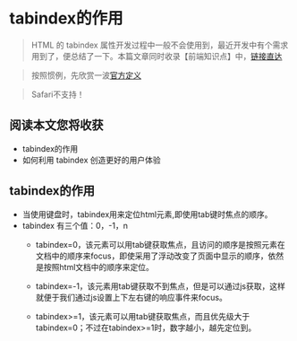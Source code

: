 # tabindex的作用
> HTML 的 tabindex 属性开发过程中一般不会使用到，最近开发中有个需求用到了，便总结了一下。本篇文章同时收录【前端知识点】中，[链接直达](https://github.com/programmer-zhang/front-end)

> 按照惯例，先欣赏一波[官方定义](http://www.w3school.com.cn/tags/att_standard_tabindex.asp)

> Safari不支持！

## 阅读本文您将收获
* tabindex的作用
* 如何利用 tabindex 创造更好的用户体验

## tabindex的作用
* 当使用键盘时，tabindex用来定位html元素,即使用tab键时焦点的顺序。
* tabindex 有三个值：0，-1，n
	* tabindex=0，该元素可以用tab键获取焦点，且访问的顺序是按照元素在文档中的顺序来focus，即使采用了浮动改变了页面中显示的顺序，依然是按照html文档中的顺序来定位。

	* tabindex=-1，该元素用tab键获取不到焦点，但是可以通过js获取，这样就便于我们通过js设置上下左右键的响应事件来focus。

	* tabindex>=1，该元素可以用tab键获取焦点，而且优先级大于tabindex=0；不过在tabindex>=1时，数字越小，越先定位到。